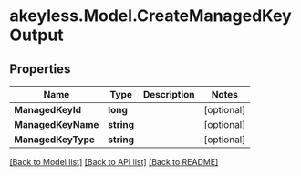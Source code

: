 # akeyless.Model.CreateManagedKeyOutput
## Properties

Name | Type | Description | Notes
------------ | ------------- | ------------- | -------------
**ManagedKeyId** | **long** |  | [optional] 
**ManagedKeyName** | **string** |  | [optional] 
**ManagedKeyType** | **string** |  | [optional] 

[[Back to Model list]](../README.md#documentation-for-models) [[Back to API list]](../README.md#documentation-for-api-endpoints) [[Back to README]](../README.md)

